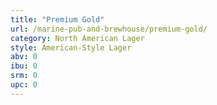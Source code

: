 ```yaml
---
title: "Premium Gold"
url: /marine-pub-and-brewhouse/premium-gold/
category: North American Lager
style: American-Style Lager
abv: 0
ibu: 0
srm: 0
upc: 0
---
```



